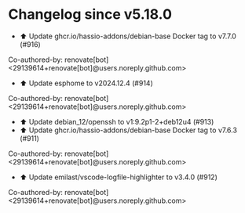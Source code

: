 # Changelog since v5.18.0
- ⬆️ Update ghcr.io/hassio-addons/debian-base Docker tag to v7.7.0 (#916)

Co-authored-by: renovate[bot] <29139614+renovate[bot]@users.noreply.github.com> 
- ⬆️ Update esphome to v2024.12.4 (#914)

Co-authored-by: renovate[bot] <29139614+renovate[bot]@users.noreply.github.com> 
- ⬆️ Update debian_12/openssh to v1:9.2p1-2+deb12u4 (#913) 
- ⬆️ Update ghcr.io/hassio-addons/debian-base Docker tag to v7.6.3 (#911)

Co-authored-by: renovate[bot] <29139614+renovate[bot]@users.noreply.github.com> 
- ⬆️ Update emilast/vscode-logfile-highlighter to v3.4.0 (#912)

Co-authored-by: renovate[bot] <29139614+renovate[bot]@users.noreply.github.com> 
